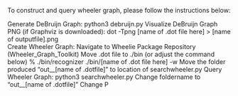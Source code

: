 To construct and query wheeler graph, please follow the instructions below:

Generate DeBruijn Graph: python3 debruijn.py
Visualize DeBruijn Graph PNG (if Graphviz is downloaded): dot -Tpng [name of .dot file here] > [name of outputfile].png   
Create Wheeler Graph: 
Navigate to Wheelie Package Repository (Wheeler_Graph_Toolkit)
Move .dot file to ./bin (or adjust the command below)
% ./bin/recognizer  ./bin/[name of .dot file here] -w
Move the folder produced “out__[name of .dotfile]” to location of searchwheeler.py
Query Wheeler Graph: python3 searchwheeler.py
Change foldername to “out__[name of .dotfile]”
Change P 

